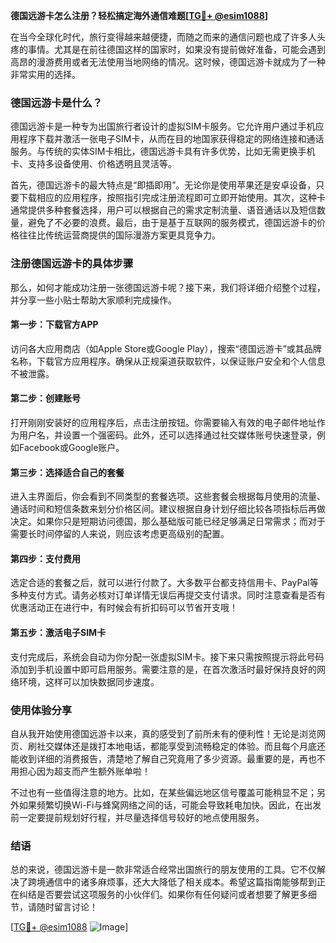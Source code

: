 **德国远游卡怎么注册？轻松搞定海外通信难题[[TG💪+ @esim1088](https://t.me/s/esim1088)]**

在当今全球化时代，旅行变得越来越便捷，而随之而来的通信问题也成了许多人头疼的事情。尤其是在前往德国这样的国家时，如果没有提前做好准备，可能会遇到高昂的漫游费用或者无法使用当地网络的情况。这时候，德国远游卡就成为了一种非常实用的选择。

### 德国远游卡是什么？

德国远游卡是一种专为出国旅行者设计的虚拟SIM卡服务。它允许用户通过手机应用程序下载并激活一张电子SIM卡，从而在目的地国家获得稳定的网络连接和通话服务。与传统的实体SIM卡相比，德国远游卡具有许多优势，比如无需更换手机卡、支持多设备使用、价格透明且灵活等。

首先，德国远游卡的最大特点是“即插即用”。无论你是使用苹果还是安卓设备，只要下载相应的应用程序，按照指引完成注册流程即可立即开始使用。其次，这种卡通常提供多种套餐选择，用户可以根据自己的需求定制流量、语音通话以及短信数量，避免了不必要的浪费。最后，由于是基于互联网的服务模式，德国远游卡的价格往往比传统运营商提供的国际漫游方案更具竞争力。

### 注册德国远游卡的具体步骤

那么，如何才能成功注册一张德国远游卡呢？接下来，我们将详细介绍整个过程，并分享一些小贴士帮助大家顺利完成操作。

#### 第一步：下载官方APP
访问各大应用商店（如Apple Store或Google Play），搜索“德国远游卡”或其品牌名称，下载官方应用程序。确保从正规渠道获取软件，以保证账户安全和个人信息不被泄露。

#### 第二步：创建账号
打开刚刚安装好的应用程序后，点击注册按钮。你需要输入有效的电子邮件地址作为用户名，并设置一个强密码。此外，还可以选择通过社交媒体账号快速登录，例如Facebook或Google账户。

#### 第三步：选择适合自己的套餐
进入主界面后，你会看到不同类型的套餐选项。这些套餐会根据每月使用的流量、通话时间和短信条数来划分价格区间。建议根据自身计划仔细比较各项指标后再做决定。如果你只是短期访问德国，那么基础版可能已经足够满足日常需求；而对于需要长时间停留的人来说，则应该考虑更高级别的配置。

#### 第四步：支付费用
选定合适的套餐之后，就可以进行付款了。大多数平台都支持信用卡、PayPal等多种支付方式。请务必核对订单详情无误后再提交支付请求。同时注意查看是否有优惠活动正在进行中，有时候会有折扣码可以节省开支哦！

#### 第五步：激活电子SIM卡
支付完成后，系统会自动为你分配一张虚拟SIM卡。接下来只需按照提示将此号码添加到手机设置中即可启用服务。需要注意的是，在首次激活时最好保持良好的网络环境，这样可以加快数据同步速度。

### 使用体验分享

自从我开始使用德国远游卡以来，真的感受到了前所未有的便利性！无论是浏览网页、刷社交媒体还是拨打本地电话，都能享受到流畅稳定的体验。而且每个月底还能收到详细的消费报告，清楚地了解自己究竟用了多少资源。最重要的是，再也不用担心因为超支而产生额外账单啦！

不过也有一些值得注意的地方。比如，在某些偏远地区信号覆盖可能稍显不足；另外如果频繁切换Wi-Fi与蜂窝网络之间的话，可能会导致耗电加快。因此，在出发前一定要提前规划好行程，并尽量选择信号较好的地点使用服务。

### 结语

总的来说，德国远游卡是一款非常适合经常出国旅行的朋友使用的工具。它不仅解决了跨境通信中的诸多麻烦事，还大大降低了相关成本。希望这篇指南能够帮到正在纠结是否要尝试这项服务的小伙伴们。如果你有任何疑问或者想要了解更多细节，请随时留言讨论！

[[TG💪+ @esim1088](https://t.me/s/esim1088) ![Image](https://i.postimg.cc/4NQfJmqS/Snipaste-2025-05-13-00-14-12.png)]